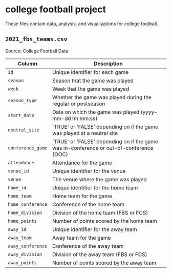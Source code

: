 # college football project

These files contain data, analysis, and visualizations for college football.

## `2021_fbs_teams.csv`

Source: College Football Data

Column | Description
-------|------------
`id` | Unique identifier for each game
`season` | Season that the game was played
`week` | Week that the game was played
`season_type` | Whether the game was played during the regular or postseason
 `start_date` | Date on which the game was played (yyyy-mm-dd hh:mm:ss) 
 `neutral_site` | 'TRUE' or 'FALSE' depending on if the game was played at a neutral site
 `conference_game` | 'TRUE' or 'FALSE' depending on if the game was in-conference or out-of-conference (OOC)
 `attendance` | Attendance for the game
 `venue_id` | Unique identifier for the venue
 `venue` | The venue where the game was played
 `home_id` | Unique identifier for the home team
 `home_team` | Home team for the game
 `home_conference` | Conference of the home team
 `home_division` | Division of the home team (FBS or FCS)
 `home_points` | Number of points scored by the home team
 `away_id` | Unique identifier for the away team
 `away_team` | Away team for the game
 `away_conference` | Conference of the away team
 `away_division` | Division of the away team (FBS or FCS)
 `away_points` | Number of points scored by the away team
